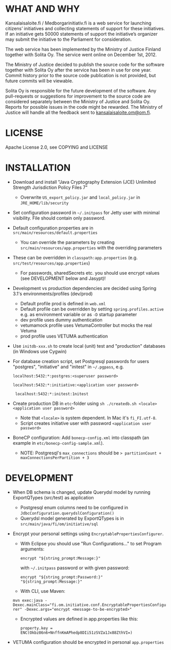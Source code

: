 # WHAT AND WHY

Kansalaisaloite.fi / Medborgarinitiativ.fi is a web service for launching citizens’ initiatives and collecting statements of support for these initiatives.  If an initiative gets 50000 statements of support the initiative’s organizer may submit the initiative to the Parliament for consideration.
 
The web service has been implemented by the Ministry of Justice Finland together with Solita Oy. The service went online on December 1st, 2012.

The Ministry of Justice decided to publish the source code for the software together with Solita Oy after the service has been in use for one year.
Commit history prior to the source code publication is not provided, but future commits will be viewable.

Solita Oy is responsible for the future development of the software. Any pull-requests or suggestions for improvement to the source code are considered separately between the Ministry of Justice and Solita Oy. Reports for possible issues in the code might be rewarded. The Ministry of Justice will handle all the feedback sent to kansalaisaloite.om@om.fi.

# LICENSE

Apache License 2.0, see COPYING and LICENSE

# INSTALLATION

* Download and install "Java Cryptography Extension (JCE) Unlimited Strength Jurisdiction Policy Files 7"
	* Overwrite `US_export_policy.jar` and `local_policy.jar` in `JRE_HOME/lib/security`

* Set configuration password in `~/.initpass` for Jetty user with minimal visibility. File should contain only password.

* Default configuration properties are in `src/main/resources/default.properties`
	* You can override the parameters by creating `src/main/resources/app.properties` with the overriding parameters

* These can be overridden in `classpath:app.properties` (e.g. `src/test/resources/app.properties`)
	* For passwords, sharedSecrets etc. you should use encrypt values (see DEVELOPMENT below and Jasypt)!

* Development vs production dependencies are decided using Spring 3.1's environments/profiles (dev/prod)
	* Default profile prod is defined in `web.xml`
	* Default profile can be overridden by setting `spring.profiles.active` e.g. as environment variable 
   or as `-D` startup parameter
	* dev profile uses dummy authentication
	* vetumamock profile uses VetumaController but mocks the real Vetuma 
	* prod profile uses VETUMA authentication 

* Use `initdb-xxx.sh` to create local (unit) test and "production" databases (in Windows use Cygwin)

* For database creation script, set Postgresql passwords for users "postgres", "initiative" and "initest" in  `~/.pgpass`, e.g. 

	`localhost:5432:*:postgres:<superuser password>`
	
    `localhost:5432:*:initiative:<application user password>`
    
    ` localhost:5432:*:initest:1nitest`

* Create production DB in `etc`-folder using `sh ./createdb.sh <locale> <application user password>`
	* Note that `<locale>` is system dependent. In Mac it's `fi_FI.utf-8`.
	* Script creates initiative user with password `<application user password>`

* BoneCP configuration: Add `bonecp-config.xml` into classpath (an example in `etc/bonecp-config-sample.xml`).
	* NOTE: Postgresql's `max_connections` should be `> partitionCount + maxConnectionsPerPartition + 3`

# DEVELOPMENT

* When DB schema is changed, update Querydsl model by running ExportQTypes (src/test) as application
	* Postgresql enum columns need to be configured in `JdbcConfiguration.querydslConfiguration()`
	* Querydsl model generated by ExportQTypes is in `src/main/java/fi/om/initiative/sql`

* Encrypt your personal settings using `EncryptablePropertiesConfigurer`. 

	* With Eclipse you should
  	  use "Run Configurations..." to set Program arguments:

  	  `encrypt "${string_prompt:Message:}"`
  
      with `~/.initpass` password or with given password: 
  
      `encrypt "${string_prompt:Password:}" "${string_prompt:Message:}"`

	* With CLI, use Maven: 

  `mvn exec:java -Dexec.mainClass="fi.om.initiative.conf.EncryptablePropertiesConfigurer" -Dexec.args="encrypt <message-to-be-encrypted>"`

	* Encrypted values are defined in app.properties like this: 

 	  `property.key = ENC(Okbz86n6+NnffnKmAPhedp8DIi51zSVZa1Jx88ZthVI=)`

* VETUMA configuration should be encrypted in personal `app.properties`
  
